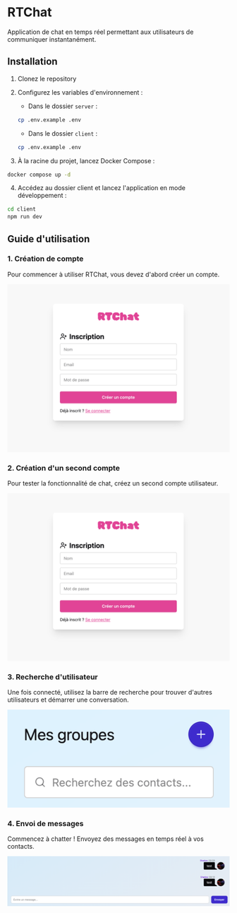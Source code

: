 # RTChat

Application de chat en temps réel permettant aux utilisateurs de communiquer instantanément.

## Installation

1. Clonez le repository

2. Configurez les variables d'environnement :

   - Dans le dossier `server` :

   ```bash
   cp .env.example .env
   ```

   - Dans le dossier `client` :

   ```bash
   cp .env.example .env
   ```

3. À la racine du projet, lancez Docker Compose :

```bash
docker compose up -d
```

4. Accédez au dossier client et lancez l'application en mode développement :

```bash
cd client
npm run dev
```

## Guide d'utilisation

### 1. Création de compte

Pour commencer à utiliser RTChat, vous devez d'abord créer un compte.

![image register](https://github.com/Prumme/RTChat/blob/main/images/Capture%20d%E2%80%99%C3%A9cran%202025-05-30%20%C3%A0%2009.21.26.png?raw=true)

### 2. Création d'un second compte

Pour tester la fonctionnalité de chat, créez un second compte utilisateur.

![image register](https://github.com/Prumme/RTChat/blob/main/images/Capture%20d%E2%80%99%C3%A9cran%202025-05-30%20%C3%A0%2009.21.26.png?raw=true)

### 3. Recherche d'utilisateur

Une fois connecté, utilisez la barre de recherche pour trouver d'autres utilisateurs et démarrer une conversation.

![image register](https://github.com/Prumme/RTChat/blob/main/images/Capture%20d%E2%80%99%C3%A9cran%202025-05-30%20%C3%A0%2009.25.29.png?raw=true)

### 4. Envoi de messages

Commencez à chatter ! Envoyez des messages en temps réel à vos contacts.

![image register](https://github.com/Prumme/RTChat/blob/main/images/Capture%20d%E2%80%99%C3%A9cran%202025-05-30%20%C3%A0%2009.26.20.png?raw=true)
